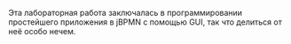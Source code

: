 Эта лабораторная работа заключалась в программировании простейшего приложения в jBPMN с помощью GUI, так что делиться от неё особо нечем.